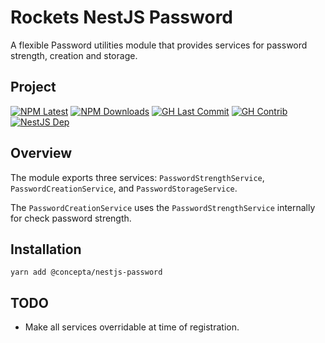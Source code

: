 # Rockets NestJS Password

A flexible Password utilities module that provides services for password strength, creation and storage.

## Project

[![NPM Latest](https://img.shields.io/npm/v/@concepta/nestjs-password)](https://www.npmjs.com/package/@concepta/nestjs-password)
[![NPM Downloads](https://img.shields.io/npm/dw/@conceptadev/nestjs-password)](https://www.npmjs.com/package/@concepta/nestjs-password)
[![GH Last Commit](https://img.shields.io/github/last-commit/conceptadev/rockets?logo=github)](https://github.com/conceptadev/rockets)
[![GH Contrib](https://img.shields.io/github/contributors/conceptadev/rockets?logo=github)](https://github.com/conceptadev/rockets/graphs/contributors)
[![NestJS Dep](https://img.shields.io/github/package-json/dependency-version/conceptadev/rockets/@nestjs/common?label=NestJS&logo=nestjs&filename=packages%2Fnestjs-core%2Fpackage.json)](https://www.npmjs.com/package/@nestjs/common)

## Overview

The module exports three services: `PasswordStrengthService`, `PasswordCreationService`, and `PasswordStorageService`.

The `PasswordCreationService` uses the `PasswordStrengthService` internally for check password strength.

## Installation

`yarn add @concepta/nestjs-password`

## TODO

- Make all services overridable at time of registration.
